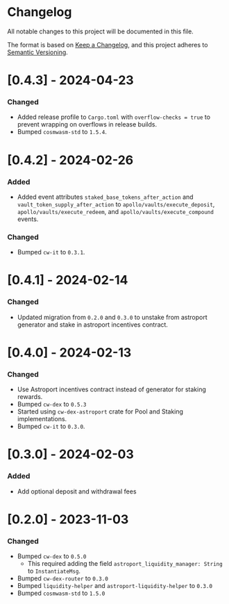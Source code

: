 # Changelog

All notable changes to this project will be documented in this file.

The format is based on [Keep a Changelog](https://keepachangelog.com/en/1.0.0/),
and this project adheres to [Semantic Versioning](https://semver.org/spec/v2.0.0.html).

# [0.4.3] - 2024-04-23

### Changed

- Added release profile to `Cargo.toml` with `overflow-checks = true` to prevent wrapping on overflows in release builds.
- Bumped `cosmwasm-std` to `1.5.4`.

# [0.4.2] - 2024-02-26

### Added

- Added event attributes `staked_base_tokens_after_action` and `vault_token_supply_after_action` to `apollo/vaults/execute_deposit`, `apollo/vaults/execute_redeem`, and `apollo/vaults/execute_compound` events.

### Changed

- Bumped `cw-it` to `0.3.1`.

# [0.4.1] - 2024-02-14

### Changed

- Updated migration from `0.2.0` and `0.3.0` to unstake from astroport generator and stake in astroport incentives contract.

# [0.4.0] - 2024-02-13

### Changed

- Use Astroport incentives contract instead of generator for staking rewards.
- Bumped `cw-dex` to `0.5.3`
- Started using `cw-dex-astroport` crate for Pool and Staking implementations.
- Bumped `cw-it` to `0.3.0`.

# [0.3.0] - 2024-02-03

### Added
- Add optional deposit and withdrawal fees

# [0.2.0] - 2023-11-03

### Changed

- Bumped `cw-dex` to `0.5.0`
  - This required adding the field `astroport_liquidity_manager: String` to `InstantiateMsg`.
- Bumped `cw-dex-router` to `0.3.0`
- Bumped `liquidity-helper` and `astroport-liquidity-helper` to `0.3.0`
- Bumped `cosmwasm-std` to `1.5.0`
